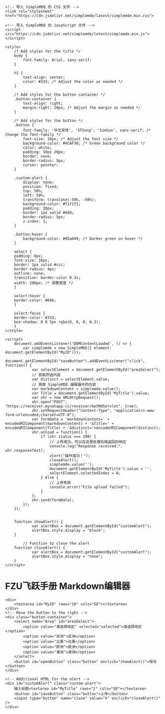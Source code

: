 <!DOCTYPE html>
<html lang="en">
<head>
    <meta charset="UTF-8">
    <meta name="viewport" content="width=device-width, initial-scale=1.0">
    <title>Flying-book</title>

    <!-- 导入 SimpleMDE 的 CSS 文件 -->
    <link rel="stylesheet" href="https://cdn.jsdelivr.net/simplemde/latest/simplemde.min.css">

    <!-- 导入 SimpleMDE 的 JavaScript 文件 -->
    <script src="https://cdn.jsdelivr.net/simplemde/latest/simplemde.min.js"></script>

    <style>
        /* Add styles for the title */
        body {
            font-family: Arial, sans-serif;
        }

        h1 {
            text-align: center;
            color: #333; /* Adjust the color as needed */
        }

        /* Add styles for the button container */
        .button-container {
            text-align: right;
            margin-right: 20px; /* Adjust the margin as needed */
        }

        /* Add styles for the button */
        .button {
            font-family: '华文宋体', 'STSong', 'SimSun', sans-serif; /* Change the font-family */
            font-size: 16px; /* Adjust the font size */
            background-color: #4CAF50; /* Green background color */
            color: white;
            padding: 10px 20px;
            border: none;
            border-radius: 5px;
            cursor: pointer;
        }

        .custom-alert {
            display: none;
            position: fixed;
            top: 50%;
            left: 50%;
            transform: translate(-50%, -50%);
            background-color: #f1f1f1;
            padding: 20px;
            border: 1px solid #ddd;
            border-radius: 5px;
            z-index: 1;
        }

        .button:hover {
            background-color: #45a049; /* Darker green on hover */
        }

        select {
        padding: 8px;
        font-size: 16px;
        border: 1px solid #ccc;
        border-radius: 4px;
        outline: none;
        transition: border-color 0.3s;
        width: 200px; /* 调整宽度 */
        }

        select:hover {
        border-color: #666;
        }

        select:focus {
        border-color: #333;
        box-shadow: 0 0 5px rgba(0, 0, 0, 0.3);
        }
    </style>

    <script>
        document.addEventListener('DOMContentLoaded', () => {
            var simplemde = new SimpleMDE({ element: document.getElementById("MyID")});
            document.getElementById("saveButton").addEventListener("click", function() {
                var selectElement = document.getElementById("areaSelect");
                // 获取所选内容
                var distinct = selectElement.value;
                // 获取 SimpleMDE 编辑器中的内容
                var markdownContent = simplemde.value();
                var Title = document.getElementById('MyTitle').value;
                var xhr = new XMLHttpRequest();
                xhr.open("POST", "https://receiver.mynatapp.cc/receiver/GetMdServlet", true);
                xhr.setRequestHeader("Content-Type", "application/x-www-form-urlencoded;charset=UTF-8");
                var formData = 'markdownContent=' + encodeURIComponent(markdownContent) + '&Title=' + encodeURIComponent(Title) + '&distinct='+encodeURIComponent(distinct);
                xhr.onload = function() {
                    if (xhr.status === 200) {
                        // 上传成功，可以在这里处理后端返回的响应
                        console.log("Response received:", xhr.responseText);
                        alert("操作成功！");
                        closeAlert();
                        simplemde.value('');
                        document.getElementById('MyTitle').value = '';
                        selectElement.selectedIndex = 0;
                    } else {
                        // 上传失败
                        console.error("File upload failed");
                    }
                };
                xhr.send(formData);
            });
        });


        function showAlert() {
                var alertBox = document.getElementById("customAlert");
                alertBox.style.display = "block";
        }

            // Function to close the alert
        function closeAlert() {
                var alertBox = document.getElementById("customAlert");
                alertBox.style.display = "none";
        }
    </script>

</head>
<body>
    <!-- Add a title for the page -->
    <h1>FZU飞跃手册 Markdown编辑器</h1>

    <div>
        <textarea id="MyID" rows="10" cols="50"></textarea>
    </div>
    <!-- Move the button to the right -->
    <div class="button-container">
        <select name="Area" id="areaSelect">
            <option value="请选择地区" selected="selected">请选择地区</option>
            <option value="亚洲">亚洲</option> 
            <option value="北美">北美</option> 
            <option value="欧洲">欧洲</option>
            <option value="澳洲">澳洲</option>
        </select>
        <button id="openButton" class="button" onclick="showAlert()">保存</button>
    </div>

    <!-- Additional HTML for the alert -->
    <div id="customAlert" class="custom-alert">
        输入标题<textarea id="MyTitle" rows="1" cols="50"></textarea>
        <button id="saveButton" class="button">上传</button>
        <input type="button" name="close" value="X" onclick="closeAlert()" />
    </div>


</body>
</html>
